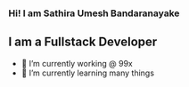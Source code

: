 ### Hi! I am Sathira Umesh Bandaranayake

## I am a Fullstack Developer

- 🔭 I’m currently working @ 99x 
- 🌱 I’m currently learning many things 

